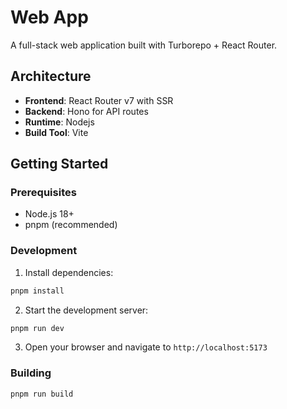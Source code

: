# Web App

A full-stack web application built with Turborepo + React Router.

## Architecture

- **Frontend**: React Router v7 with SSR
- **Backend**: Hono for API routes
- **Runtime**: Nodejs
- **Build Tool**: Vite

## Getting Started

### Prerequisites

- Node.js 18+
- pnpm (recommended)

### Development

1. Install dependencies:

```bash
pnpm install
```

2. Start the development server:

```bash
pnpm run dev
```

3. Open your browser and navigate to `http://localhost:5173`

### Building

```bash
pnpm run build
```
